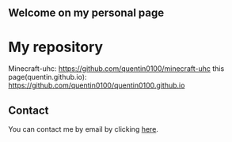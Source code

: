 ## Welcome on my personal page

# My repository

Minecraft-uhc: https://github.com/quentin0100/minecraft-uhc
this page(quentin.github.io): https://github.com/quentin0100/quentin0100.github.io

## Contact

You can contact me by email by clicking [here](mailto:quentin0100.github@gmail.com).
